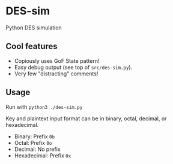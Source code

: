 # DES-sim
Python DES simulation

## Cool features

* Copiously uses GoF State pattern!
* Easy debug output (see top of `src/des-sim.py`).
* Very few "distracting" comments!

## Usage

Run with `python3 ./des-sim.py`

Key and plaintext input format can be in binary, octal, decimal, or hexadecimal.
* Binary: Prefix `0b`
* Octal: Prefix `0o`
* Decimal: No prefix
* Hexadecimal: Prefix `0x`
